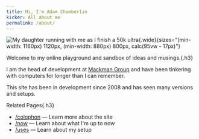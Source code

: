 ```yaml
---
title: Hi, I'm Adam Chamberlin
kicker: All about me
permalink: /about/
---
```


![My daughter running with me as I finish a 50k ultra](/images/pages/IMG_0900.jpeg){.wide}{sizes="(min-width: 1160px) 1120px, (min-width: 880px) 800px, calc(95vw - 17px)"}

Welcome to my online playground and sandbox of ideas and musings.{.h3}

I am the head of development at [Mackman Group](https://mackman.co.uk) and have been tinkering with computers for longer than I can remember.

This site has been in development since 2008 and has seen many versions and setups.

<div class="page--related">

Related Pages{.h3}

- [/colophon](/colophon/) — Learn more about the site
- [/now](/now/) — Learn about what I'm up to now
- [/uses](/uses/) — Learn about my setup

</div>
